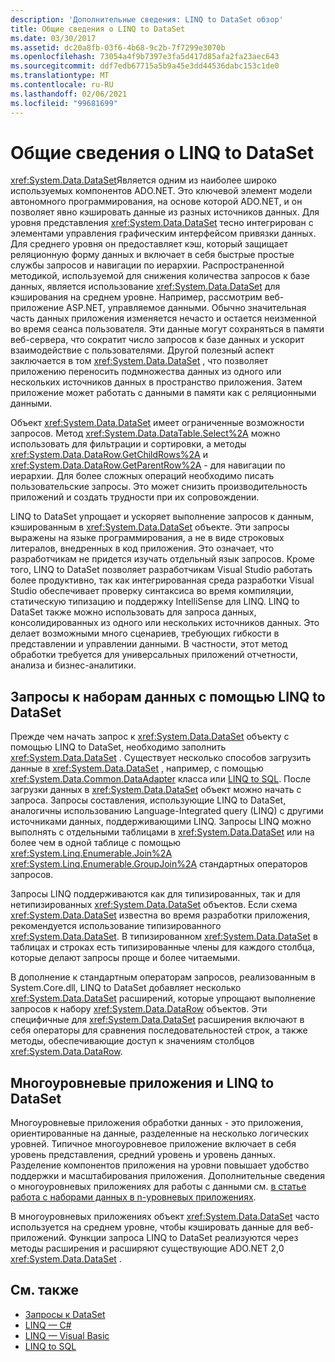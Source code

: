 ```yaml
---
description: 'Дополнительные сведения: LINQ to DataSet обзор'
title: Общие сведения о LINQ to DataSet
ms.date: 03/30/2017
ms.assetid: dc20a8fb-03f6-4b68-9c2b-7f7299e3070b
ms.openlocfilehash: 73054a4f9b7397e3fa5d417d85afa2fa23aec643
ms.sourcegitcommit: ddf7edb67715a5b9a45e3dd44536dabc153c1de0
ms.translationtype: MT
ms.contentlocale: ru-RU
ms.lasthandoff: 02/06/2021
ms.locfileid: "99681699"
---
```

# <a name="linq-to-dataset-overview"></a>Общие сведения о LINQ to DataSet

<xref:System.Data.DataSet>Является одним из наиболее широко используемых компонентов ADO.NET. Это ключевой элемент модели автономного программирования, на основе которой ADO.NET, и он позволяет явно кэшировать данные из разных источников данных. Для уровня представления <xref:System.Data.DataSet> тесно интегрирован с элементами управления графическим интерфейсом привязки данных. Для среднего уровня он предоставляет кэш, который защищает реляционную форму данных и включает в себя быстрые простые службы запросов и навигации по иерархии. Распространенной методикой, используемой для снижения количества запросов к базе данных, является использование <xref:System.Data.DataSet> для кэширования на среднем уровне. Например, рассмотрим веб-приложение ASP.NET, управляемое данными. Обычно значительная часть данных приложения изменяется нечасто и остается неизменной во время сеанса пользователя. Эти данные могут сохраняться в памяти веб-сервера, что сократит число запросов к базе данных и ускорит взаимодействие с пользователями. Другой полезный аспект заключается в том <xref:System.Data.DataSet> , что позволяет приложению переносить подмножества данных из одного или нескольких источников данных в пространство приложения. Затем приложение может работать с данными в памяти как с реляционными данными.  
  
 Объект <xref:System.Data.DataSet> имеет ограниченные возможности запросов. Метод <xref:System.Data.DataTable.Select%2A> можно использовать для фильтрации и сортировки, а методы <xref:System.Data.DataRow.GetChildRows%2A> и <xref:System.Data.DataRow.GetParentRow%2A> - для навигации по иерархии. Для более сложных операций необходимо писать пользовательские запросы. Это может снизить производительность приложений и создать трудности при их сопровождении.  
  
 LINQ to DataSet упрощает и ускоряет выполнение запросов к данным, кэшированным в <xref:System.Data.DataSet> объекте. Эти запросы выражены на языке программирования, а не в виде строковых литералов, внедренных в код приложения. Это означает, что разработчикам не придется изучать отдельный язык запросов. Кроме того, LINQ to DataSet позволяет разработчикам Visual Studio работать более продуктивно, так как интегрированная среда разработки Visual Studio обеспечивает проверку синтаксиса во время компиляции, статическую типизацию и поддержку IntelliSense для LINQ. LINQ to DataSet также можно использовать для запроса данных, консолидированных из одного или нескольких источников данных. Это делает возможными много сценариев, требующих гибкости в представлении и управлении данными. В частности, этот метод обработки требуется для универсальных приложений отчетности, анализа и бизнес-аналитики.  
  
## <a name="querying-datasets-using-linq-to-dataset"></a>Запросы к наборам данных с помощью LINQ to DataSet  

 Прежде чем начать запрос к <xref:System.Data.DataSet> объекту с помощью LINQ to DataSet, необходимо заполнить <xref:System.Data.DataSet> . Существует несколько способов загрузить данные в <xref:System.Data.DataSet> , например, с помощью <xref:System.Data.Common.DataAdapter> класса или [LINQ to SQL](./sql/linq/index.md). После загрузки данных в <xref:System.Data.DataSet> объект можно начать с запроса. Запросы составления, использующие LINQ to DataSet, аналогичны использованию Language-Integrated query (LINQ) с другими источниками данных, поддерживающими LINQ. Запросы LINQ можно выполнять с отдельными таблицами в <xref:System.Data.DataSet> или на более чем в одной таблице с помощью <xref:System.Linq.Enumerable.Join%2A> <xref:System.Linq.Enumerable.GroupJoin%2A> стандартных операторов запросов.  
  
 Запросы LINQ поддерживаются как для типизированных, так и для нетипизированных <xref:System.Data.DataSet> объектов. Если схема <xref:System.Data.DataSet> известна во время разработки приложения, рекомендуется использование типизированного <xref:System.Data.DataSet>. В типизированном <xref:System.Data.DataSet> в таблицах и строках есть типизированные члены для каждого столбца, которые делают запросы проще и более читаемыми.  
  
 В дополнение к стандартным операторам запросов, реализованным в System.Core.dll, LINQ to DataSet добавляет несколько <xref:System.Data.DataSet> расширений, которые упрощают выполнение запросов к набору <xref:System.Data.DataRow> объектов. Эти специфичные для <xref:System.Data.DataSet> расширения включают в себя операторы для сравнения последовательностей строк, а также методы, обеспечивающие доступ к значениям столбцов <xref:System.Data.DataRow>.  
  
## <a name="n-tier-applications-and-linq-to-dataset"></a>Многоуровневые приложения и LINQ to DataSet  

 Многоуровневые приложения обработки данных - это приложения, ориентированные на данные, разделенные на несколько логических уровней. Типичное многоуровневое приложение включает в себя уровень представления, средний уровень и уровень данных. Разделение компонентов приложения на уровни повышает удобство поддержки и масштабирования приложения. Дополнительные сведения о многоуровневых приложениях для работы с данными см. [в статье работа с наборами данных в n-уровневых приложениях](/visualstudio/data-tools/work-with-datasets-in-n-tier-applications).  
  
 В многоуровневых приложениях объект <xref:System.Data.DataSet> часто используется на среднем уровне, чтобы кэшировать данные для веб-приложений. Функции запроса LINQ to DataSet реализуются через методы расширения и расширяют существующие ADO.NET 2,0 <xref:System.Data.DataSet> .  
  
## <a name="see-also"></a>См. также

- [Запросы к DataSet](querying-datasets-linq-to-dataset.md)
- [LINQ — C#](../../../csharp/programming-guide/concepts/linq/index.md)
- [LINQ — Visual Basic](../../../visual-basic/programming-guide/concepts/linq/index.md)
- [LINQ to SQL](./sql/linq/index.md)
